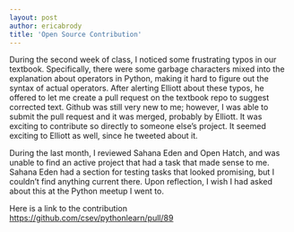 ```yaml
---
layout: post
author: ericabrody
title: 'Open Source Contribution'
---
```



During the second week of class, I noticed some frustrating typos in our textbook. Specifically, there were some garbage characters mixed into the explanation about operators in Python, making it hard to figure out the syntax of actual operators. After alerting Elliott about these typos, he offered to let me create a pull request on the textbook repo to suggest corrected text. Github was still very new to me; however, I was able to submit the pull request and it was merged, probably by Elliott. It was exciting to contribute so directly to someone else’s project. It seemed exciting to Elliott as well, since he tweeted about it. 

During the last month, I reviewed Sahana Eden and Open Hatch, and was unable to find an active project that had a task that made sense to me. Sahana Eden had a section for testing tasks that looked promising, but I couldn’t find anything current there. Upon reflection, I wish I had asked about this at the Python meetup I went to. 

Here is a link to the contribution https://github.com/csev/pythonlearn/pull/89
